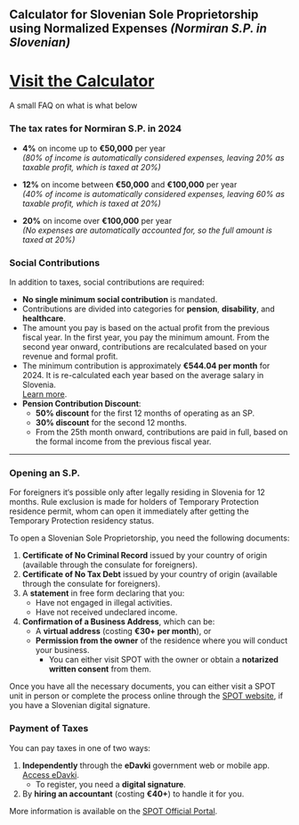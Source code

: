 
## Calculator for Slovenian Sole Proprietorship using Normalized Expenses *(Normiran S.P. in Slovenian)*  

# [Visit the Calculator](https://ankhezar.github.io/si.tax.calculator/)

A small FAQ on what is what below

### The tax rates for **Normiran S.P.** in 2024

- **4%** on income up to **€50,000** per year  
  *(80% of income is automatically considered expenses, leaving 20% as taxable profit, which is taxed at 20%)*

- **12%** on income between **€50,000** and **€100,000** per year  
  *(40% of income is automatically considered expenses, leaving 60% as taxable profit, which is taxed at 20%)*

- **20%** on income over **€100,000** per year  
  *(No expenses are automatically accounted for, so the full amount is taxed at 20%)*

### Social Contributions

In addition to taxes, social contributions are required:

- **No single minimum social contribution** is mandated.
- Contributions are divided into categories for **pension**, **disability**, and **healthcare**.
- The amount you pay is based on the actual profit from the previous fiscal year. In the first year, you pay the minimum amount. From the second year onward, contributions are recalculated based on your revenue and formal profit.
- The minimum contribution is approximately **€544.04 per month** for 2024. It is re-calculated each year based on the average salary in Slovenia.  
  [Learn more](https://www.fu.gov.si/davki_in_druge_dajatve/podrocja/prispevki_za_socialno_varnost/osnove_za_placilo_ter_zneski_prispevkov_za_socialno_varnost/).
- **Pension Contribution Discount**:
  - **50% discount** for the first 12 months of operating as an SP.
  - **30% discount** for the second 12 months.
  - From the 25th month onward, contributions are paid in full, based on the formal income from the previous fiscal year.

---

### Opening an S.P.

For foreigners it‘s possible only after legally residing in Slovenia for 12 months. Rule exclusion is made for holders of Temporary Protection residence permit, whom can open it immediately after getting the Temporary Protection residency status.

To open a Slovenian Sole Proprietorship, you need the following documents:

1. **Certificate of No Criminal Record** issued by your country of origin (available through the consulate for foreigners).
2. **Certificate of No Tax Debt** issued by your country of origin (available through the consulate for foreigners).
3. A **statement** in free form declaring that you:
   - Have not engaged in illegal activities.
   - Have not received undeclared income.
4. **Confirmation of a Business Address**, which can be:
   - A **virtual address** (costing **€30+ per month**), or
   - **Permission from the owner** of the residence where you will conduct your business.
     - You can either visit SPOT with the owner or obtain a **notarized written consent** from them.

Once you have all the necessary documents, you can either visit a SPOT unit in person or complete the process online through the [SPOT website](https://spot.gov.si/sl/teme/ustanovitev-s-p/), if you have a Slovenian digital signature.

### Payment of Taxes

You can pay taxes in one of two ways:

1. **Independently** through the **eDavki** government web or mobile app.  
   [Access eDavki](https://edavki.durs.si/).  
   - To register, you need a **digital signature**.
2. By **hiring an accountant** (costing **€40+**) to handle it for you.

More information is available on the [SPOT Official Portal](https://spot.gov.si/sl/teme/ustanovitev-s-p/).
